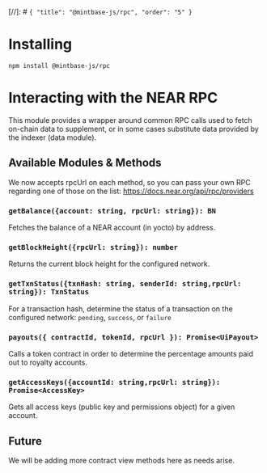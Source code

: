 [//]: # `{ "title": "@mintbase-js/rpc", "order": "5" }`


# Installing

`npm install @mintbase-js/rpc`

# Interacting with the NEAR RPC

This module provides a wrapper around common RPC calls used to fetch on-chain data to supplement, or in some cases substitute data provided by the indexer (data module).

## Available Modules & Methods

We now accepts rpcUrl on each method, so you can pass your own RPC regarding one of those on the list:
https://docs.near.org/api/rpc/providers


### `getBalance({account: string, rpcUrl: string}): BN`

Fetches the balance of a NEAR account (in yocto) by address.

### `getBlockHeight({rpcUrl: string}): number`

Returns the current block height for the configured network.

### `getTxnStatus({txnHash: string, senderId: string,rpcUrl: string}): TxnStatus`

For a transaction hash, determine the status of a transaction on the configured network: `pending`, `success`, or `failure`

### `payouts({ contractId, tokenId, rpcUrl }): Promise<UiPayout>`

Calls a token contract in order to determine the percentage amounts paid out to royalty accounts.

### `getAccessKeys({accountId: string,rpcUrl: string}): Promise<AccessKey>`

Gets all access keys (public key and permissions object) for a given account.


## Future

We will be adding more contract view methods here as needs arise.

